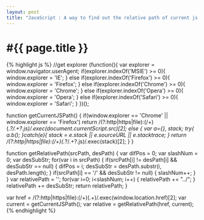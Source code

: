 ```yaml
---
layout: post
title: "JavaScript : A way to find out the relative path of current js file to it's parent html"
---
```


#{{ page.title }}
<br>
==============

{% highlight js %}
//get explorer
(function(){
  var explorer = window.navigator.userAgent;
  if(explorer.indexOf('MSIE') >= 0){
    window.explorer = 'IE';
  }
  else if(explorer.indexOf('Firefox') >= 0){
    window.explorer = 'Firefox';
  }
  else if(explorer.indexOf('Chrome') >= 0){
    window.explorer = 'Chrome';
  }
  else if(explorer.indexOf('Opera') >= 0){
    window.explorer = 'Opera';
  }
  else if(explorer.indexOf('Safari') >= 0){
    window.explorer = 'Safari';
  }
})();

function getCurrentJSPath() {
  if(window.explorer == 'Chrome' || window.explorer == 'Firefox')
    return /(?:http|https|file):(\/+)(.*?\/.+?.js)/.exec(document.currentScript.src)[2];
  else {
    var a={}, stack;
    try{
      a.b();
    }catch(e){
      stack = e.stack || e.sourceURL || e.stacktrace;
    }
    return /(?:http|https|file):(\/+)(.*?\/.+?.js)/.exec(stack)[2];
  }
}

function getRelativePath(srcPath, desPath) {
  var difPos = 0;
  var slashNum = 0;
  var desSubStr;
  for(var i in srcPath) {
    if(srcPath[i] != desPath[i] && desSubStr == null) {
      difPos = i;
      desSubStr = desPath.substr(i, desPath.length);
    }
    if(srcPath[i] == '/' && desSubStr != null) {
      slashNum++;
    }
  }
  var relativePath = '';
  for(var i=0; i<slashNum; i++) {
    relativePath += "../";
  }
  relativePath += desSubStr;
  return relativePath;
}

var href = /(?:http|https|file):(\/+)(.+)/.exec(window.location.href)[2];
var current = getCurrentJSPath();
var relative = getRelativePath(href, current);
{% endhighlight %}
